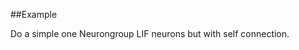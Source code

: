 
<!--
FrozenIsBool False
-->

##Example


Do a simple one Neurongroup LIF neurons
but with self connection.